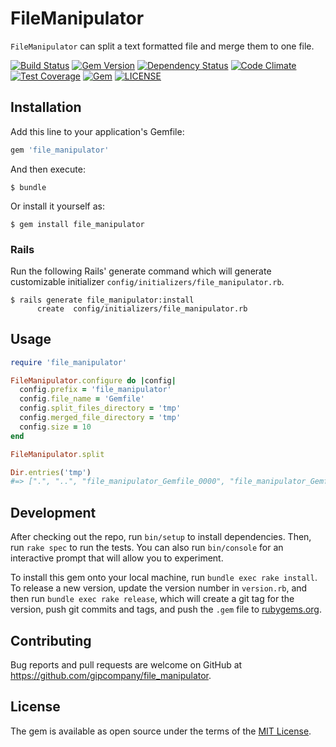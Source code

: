 # FileManipulator

`FileManipulator` can split a text formatted file and merge them to one file.

<!-- http://shields.io/ -->
[![Build Status](https://travis-ci.org/gipcompany/file_manipulator.svg?branch=master_issue_3)](https://travis-ci.org/gipcompany/file_manipulator)
[![Gem Version](https://badge.fury.io/rb/file_manipulator.svg)](https://badge.fury.io/rb/file_manipulator)
[![Dependency Status](https://gemnasium.com/badges/github.com/gipcompany/file_manipulator.svg)](https://gemnasium.com/github.com/gipcompany/file_manipulator)
[![Code Climate](https://codeclimate.com/github/gipcompany/file_manipulator/badges/gpa.svg)](https://codeclimate.com/github/gipcompany/file_manipulator)
[![Test Coverage](https://codeclimate.com/github/gipcompany/file_manipulator/badges/coverage.svg)](https://codeclimate.com/github/gipcompany/file_manipulator/coverage)
[![Gem](https://img.shields.io/gem/dt/file_manipulator.svg)](https://rubygems.org/gems/file_manipulator)
[![LICENSE](https://img.shields.io/badge/license-mit-blue.svg)](LICENSE.txt)

## Installation

Add this line to your application's Gemfile:

```ruby
gem 'file_manipulator'
```

And then execute:

    $ bundle

Or install it yourself as:

    $ gem install file_manipulator

### Rails

Run the following Rails' generate command which will generate customizable initializer `config/initializers/file_manipulator.rb`.

    $ rails generate file_manipulator:install
          create  config/initializers/file_manipulator.rb

## Usage

```ruby
require 'file_manipulator'

FileManipulator.configure do |config|
  config.prefix = 'file_manipulator'
  config.file_name = 'Gemfile'
  config.split_files_directory = 'tmp'
  config.merged_file_directory = 'tmp'
  config.size = 10
end

FileManipulator.split

Dir.entries('tmp')
#=> [".", "..", "file_manipulator_Gemfile_0000", "file_manipulator_Gemfile_0001", "file_manipulator_Gemfile_0002", "file_manipulator_Gemfile_0003"]
```

## Development

After checking out the repo, run `bin/setup` to install dependencies. Then, run `rake spec` to run the tests. You can also run `bin/console` for an interactive prompt that will allow you to experiment.

To install this gem onto your local machine, run `bundle exec rake install`. To release a new version, update the version number in `version.rb`, and then run `bundle exec rake release`, which will create a git tag for the version, push git commits and tags, and push the `.gem` file to [rubygems.org](https://rubygems.org).

## Contributing

Bug reports and pull requests are welcome on GitHub at https://github.com/gipcompany/file_manipulator.

## License

The gem is available as open source under the terms of the [MIT License](http://opensource.org/licenses/MIT).
